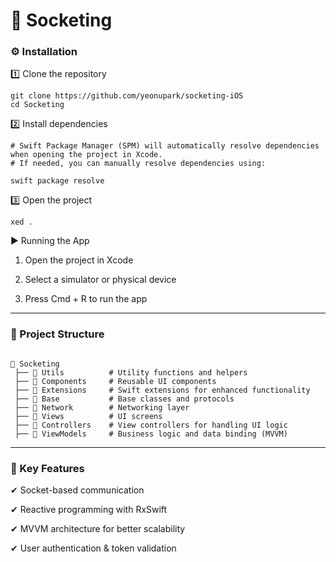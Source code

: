 # 🚀 Socketing 

### ⚙️ Installation

1️⃣ Clone the repository
```
git clone https://github.com/yeonupark/socketing-iOS
cd Socketing
```
2️⃣ Install dependencies
```
# Swift Package Manager (SPM) will automatically resolve dependencies when opening the project in Xcode.
# If needed, you can manually resolve dependencies using:

swift package resolve
```
3️⃣ Open the project
```
xed .
``` 


▶️ Running the App

1. Open the project in Xcode

2. Select a simulator or physical device

3. Press Cmd + R to run the app

---
### 📌 Project Structure
```

📂 Socketing
 ├── 📂 Utils          # Utility functions and helpers
 ├── 📂 Components     # Reusable UI components
 ├── 📂 Extensions     # Swift extensions for enhanced functionality
 ├── 📂 Base           # Base classes and protocols
 ├── 📂 Network        # Networking layer
 ├── 📂 Views          # UI screens
 ├── 📂 Controllers    # View controllers for handling UI logic
 ├── 📂 ViewModels     # Business logic and data binding (MVVM)

```
---


### 🔗 Key Features

✔ Socket-based communication

✔ Reactive programming with RxSwift

✔ MVVM architecture for better scalability

✔ User authentication & token validation  

